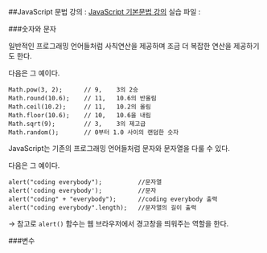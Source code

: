 ##JavaScript 문법
강의 : [JavaScript 기본문법 강의](https://www.opentutorials.org/course/743/4647)
실습 파일 : 

###숫자와 문자

일반적인 프로그래밍 언어들처럼 사칙연산을 제공하며 조금 더 복잡한 연산을 제공하기도 한다.

다음은 그 예이다.

    Math.pow(3, 2);      // 9,    3의 2승
    Math.round(10.6);    // 11,   10.6의 반올림
    Math.ceil(10.2);	 // 11,   10.2의 올림
    Math.floor(10.6);    // 10,   10.6을 내림
    Math.sqrt(9);        // 3,    3의 제고급
    Math.random();       // 0부터 1.0 사이의 랜덤한 숫자

JavaScript는 기존의 프로그래밍 언어들처럼 문자와 문자열을 다룰 수 있다.

다음은 그 예이다.

    alert("coding everybody");          //문자열
    alert('coding everybody');          //문자
    alert("coding" + "everybody");      //coding everybody 출력
    alert("coding everybody".length);   //문자열의 길이 출력
→ 참고로 `alert()` 함수는 웹 브라우저에서 경고창을 띄워주는 역할을 한다.

###변수